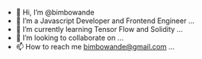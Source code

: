 - 👋 Hi, I’m @bimbowande
- 👀 I’m a Javascript Developer and Frontend Engineer  ...
- 🌱 I’m currently learning Tensor Flow and Solidity  ...
- 💞️ I’m looking to collaborate on ...
- 📫 How to reach me  bimbowande@gmail.com ...

<!---
bimbowande/bimbowande is a ✨ special ✨ repository because its `README.md` (this file) appears on your GitHub profile.
You can click the Preview link to take a look at your changes.
--->
